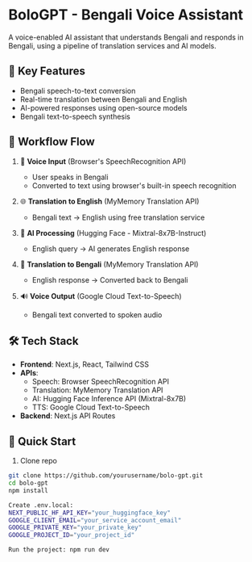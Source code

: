 # BoloGPT - Bengali Voice Assistant

A voice-enabled AI assistant that understands Bengali and responds in Bengali, using a pipeline of translation services and AI models.

## 🌟 Key Features
- Bengali speech-to-text conversion
- Real-time translation between Bengali and English
- AI-powered responses using open-source models
- Bengali text-to-speech synthesis

## 🔄 Workflow Flow
1. 🎤 **Voice Input** (Browser's SpeechRecognition API)
   - User speaks in Bengali
   - Converted to text using browser's built-in speech recognition

2. 🌐 **Translation to English** (MyMemory Translation API)
   - Bengali text → English using free translation service

3. 🤖 **AI Processing** (Hugging Face - Mixtral-8x7B-Instruct)
   - English query → AI generates English response

4. 🔄 **Translation to Bengali** (MyMemory Translation API)
   - English response → Converted back to Bengali

5. 🔊 **Voice Output** (Google Cloud Text-to-Speech)
   - Bengali text converted to spoken audio

## 🛠 Tech Stack
- **Frontend**: Next.js, React, Tailwind CSS
- **APIs**:
  - Speech: Browser SpeechRecognition API
  - Translation: MyMemory Translation API
  - AI: Hugging Face Inference API (Mixtral-8x7B)
  - TTS: Google Cloud Text-to-Speech
- **Backend**: Next.js API Routes

## 🚀 Quick Start
1. Clone repo
```bash
git clone https://github.com/yourusername/bolo-gpt.git
cd bolo-gpt
npm install

Create .env.local:
NEXT_PUBLIC_HF_API_KEY="your_huggingface_key"
GOOGLE_CLIENT_EMAIL="your_service_account_email"
GOOGLE_PRIVATE_KEY="your_private_key"
GOOGLE_PROJECT_ID="your_project_id"

Run the project: npm run dev